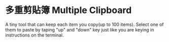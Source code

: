 多重剪貼簿 Multiple Clipboard
===
A tiny tool that can keep each item you copy(up to 100 items). Select one of them to paste by taping "up" and "down" key just like you are keying in instructions on the terminal.

